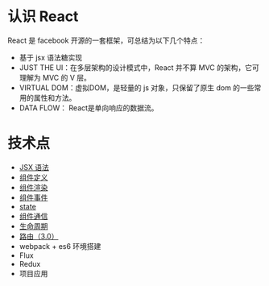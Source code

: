 # 认识 React
React 是 facebook 开源的一套框架，可总结为以下几个特点：
- 基于 jsx 语法糖实现
- JUST THE UI：在多层架构的设计模式中，React 并不算 MVC 的架构，它可理解为 MVC 的 V 层。
- VIRTUAL DOM：虚拟DOM，是轻量的 js 对象，只保留了原生 dom 的一些常用的属性和方法。
- DATA FLOW： React是单向响应的数据流。

# 技术点
- [JSX 语法](https://github.com/dk-lan/react/tree/master/jsx)
- [组件定义](https://github.com/dk-lan/react/tree/master/component/src/define)
- [组件渲染](https://github.com/dk-lan/react/tree/master/component/src/render)
- [组件事件](https://github.com/dk-lan/react/tree/master/component/src/event)
- [state](https://github.com/dk-lan/react/tree/master/component/src/state)
- [组件通信](https://github.com/dk-lan/react/tree/master/component/src/communication)
- [生命周期](https://github.com/dk-lan/react/tree/master/component/src/lifecycle)
- [路由（3.0）](https://github.com/dk-lan/react/tree/master/router)
- webpack + es6 环境搭建
- Flux
- Redux
- 项目应用